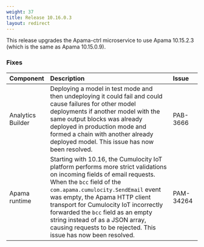 ```yaml
---
weight: 37
title: Release 10.16.0.3
layout: redirect
---
```


This release upgrades the Apama-ctrl microservice to use Apama 10.15.2.3 (which is the same as Apama 10.15.0.9).

### Fixes

<table>
<colgroup>
    <col style="width: 15%;">
    <col style="width: 70%;">
    <col style="width: 15%;">
</colgroup>
<thead>
<tr>
<th style="text-align:left">Component</th>
<th style="text-align:left">Description</th>
<th style="text-align:left">Issue</th>
</tr>
</thead>
<tbody>

<tr>
<td style="text-align:left">Analytics Builder</td>
<td style="text-align:left">Deploying a model in test mode and then undeploying it could fail and could cause failures for other model deployments
if another model with the same output blocks was already deployed in production mode and formed a chain with another already deployed model.
This issue has now been resolved.</td>
<td style="text-align:left">PAB-3666</td>
</tr>
<tr>
<td style="text-align:left">Apama runtime</td>
<td style="text-align:left">Starting with 10.16, the Cumulocity IoT platform performs more strict validations on incoming fields of email requests.
When the <code>bcc</code> field of the <code>com.apama.cumulocity.SendEmail</code> event was empty,
the Apama HTTP client transport for Cumulocity IoT incorrectly forwarded the <code>bcc</code> field as an empty string
instead of as a JSON array, causing requests to be rejected. This issue has now been resolved.</td>
<td style="text-align:left">PAM-34264</td>
</tr>

</tbody>
</table>
